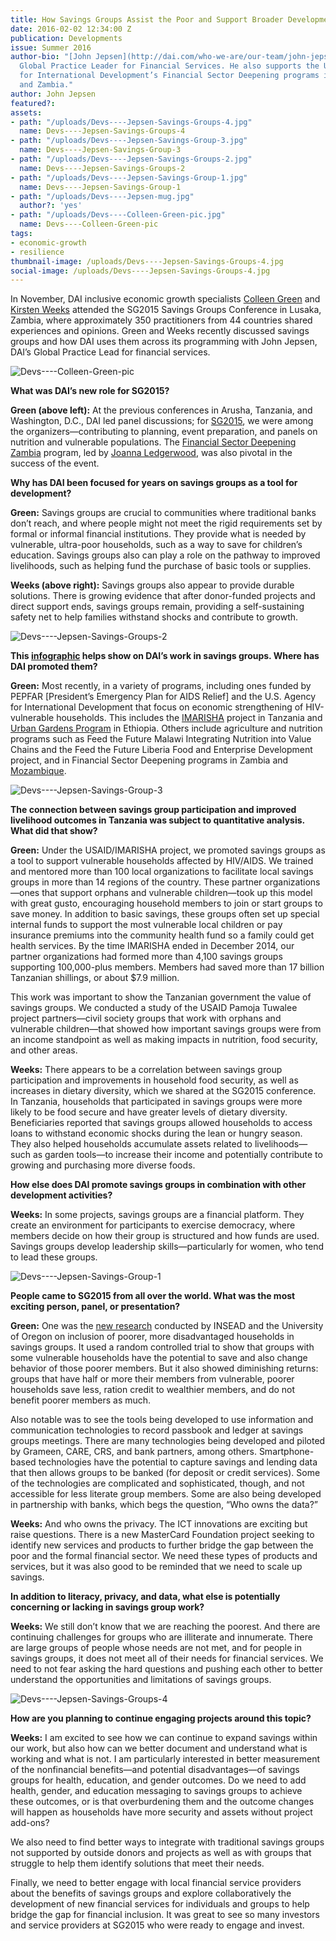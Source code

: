 ```yaml
---
title: How Savings Groups Assist the Poor and Support Broader Development Goals
date: 2016-02-02 12:34:00 Z
publication: Developments
issue: Summer 2016
author-bio: "[John Jepsen](http://dai.com/who-we-are/our-team/john-jepsen) is DAI’s
  Global Practice Leader for Financial Services. He also supports the U.K. Department
  for International Development’s Financial Sector Deepening programs in Mozambique
  and Zambia."
author: John Jepsen
featured?: 
assets:
- path: "/uploads/Devs----Jepsen-Savings-Groups-4.jpg"
  name: Devs----Jepsen-Savings-Groups-4
- path: "/uploads/Devs----Jepsen-Savings-Group-3.jpg"
  name: Devs----Jepsen-Savings-Group-3
- path: "/uploads/Devs----Jepsen-Savings-Groups-2.jpg"
  name: Devs----Jepsen-Savings-Groups-2
- path: "/uploads/Devs----Jepsen-Savings-Group-1.jpg"
  name: Devs----Jepsen-Savings-Group-1
- path: "/uploads/Devs----Jepsen-mug.jpg"
  author?: 'yes'
- path: "/uploads/Devs----Colleen-Green-pic.jpg"
  name: Devs----Colleen-Green-pic
tags:
- economic-growth
- resilience
thumbnail-image: /uploads/Devs----Jepsen-Savings-Groups-4.jpg
social-image: /uploads/Devs----Jepsen-Savings-Groups-4.jpg
---
```


In November, DAI inclusive economic growth specialists [Colleen Green](http://dai.com/who-we-are/our-team/colleen-green) and [Kirsten Weeks](http://dai.com/who-we-are/our-team/kirsten-weeks) attended the SG2015 Savings Groups Conference in Lusaka, Zambia, where approximately 350 practitioners from 44 countries shared experiences and opinions. Green and Weeks recently discussed savings groups and how DAI uses them across its programming with John Jepsen, DAI’s Global Practice Lead for financial services.





![Devs----Colleen-Green-pic](/uploads/Devs----Colleen-Green-pic.jpg "DAI's Colleen Green, left, and Kirsten Weeks.") 

**What was DAI’s new role for SG2015?**

**Green (above left):** At the previous conferences in Arusha, Tanzania, and Washington, D.C., DAI led panel discussions; for [SG2015](http://sg2015conference.org/), we were among the organizers—contributing to planning, event preparation, and panels on nutrition and vulnerable populations. The [Financial Sector Deepening Zambia](http://dai.com/our-work/projects/zambia%E2%80%94financial-sector-deepening-zambia-fsdz) program, led by [Joanna Ledgerwood](http://dai.com/who-we-are/our-team/joanna-ledgerwood), was also pivotal in the success of the event.

**Why has DAI been focused for years on savings groups as a tool for development?**

**Green:** Savings groups are crucial to communities where traditional banks don’t reach, and where people might not meet the rigid requirements set by formal or informal financial institutions. They provide what is needed by vulnerable, ultra-poor households, such as a way to save for children’s education. Savings groups also can play a role on the pathway to improved livelihoods, such as helping fund the purchase of basic tools or supplies.

**Weeks (above right):** Savings groups also appear to provide durable solutions. There is growing evidence that after donor-funded projects and direct support ends, savings groups remain, providing a self-sustaining safety net to help families withstand shocks and contribute to growth.

![Devs----Jepsen-Savings-Groups-2](/uploads/Devs----Jepsen-Savings-Groups-2.jpg)   

**This [infographic](http://dai.com/sites/default/files/promos/financial_info.jpg) helps show on DAI’s work in savings groups. Where has DAI promoted them?**

**Green:** Most recently, in a variety of programs, including ones funded by PEPFAR [President’s Emergency Plan for AIDS Relief] and the U.S. Agency for International Development that focus on economic strengthening of HIV-vulnerable households. This includes the [IMARISHA](http://dai.com/our-work/projects/tanzania%E2%80%94economic-strenghthening-households-affected-aids-imarisha) project in Tanzania and [Urban Gardens Program](http://dai.com/our-work/projects/ethiopia%E2%80%94urban-gardens-program-hiv-affected-women-and-children-ugp) in Ethiopia. Others include agriculture and nutrition programs such as Feed the Future Malawi Integrating Nutrition into Value Chains and the Feed the Future Liberia Food and Enterprise Development project, and in Financial Sector Deepening programs in Zambia and [Mozambique](http://dai.com/our-work/projects/mozambique%E2%80%94financial-sector-deepening-fsdmo%C3%A7).

![Devs----Jepsen-Savings-Group-3](/uploads/Devs----Jepsen-Savings-Group-3.jpg) 

**The connection between savings group participation and improved livelihood outcomes in Tanzania was subject to quantitative analysis. What did that show?**

**Green:** Under the USAID/IMARISHA project, we promoted savings groups as a tool to support vulnerable households affected by HIV/AIDS. We trained and mentored more than 100 local organizations to facilitate local savings groups in more than 14 regions of the country. These partner organizations—ones that support orphans and vulnerable children—took up this model with great gusto, encouraging household members to join or start groups to save money. In addition to basic savings, these groups often set up special internal funds to support the most vulnerable local children or pay insurance premiums into the community health fund so a family could get health services. By the time IMARISHA ended in December 2014, our partner organizations had formed more than 4,100 savings groups supporting 100,000-plus members. Members had saved more than 17 billion Tanzanian shillings, or about $7.9 million.

This work was important to show the Tanzanian government the value of savings groups. We conducted a study of the USAID Pamoja Tuwalee project partners—civil society groups that work with orphans and vulnerable children—that showed how important savings groups were from an income standpoint as well as making impacts in nutrition, food security, and other areas.

**Weeks:** There appears to be a correlation between savings group participation and improvements in household food security, as well as increases in dietary diversity, which we shared at the SG2015 conference. In Tanzania, households that participated in savings groups were more likely to be food secure and have greater levels of dietary diversity. Beneficiaries reported that savings groups allowed households to access loans to withstand economic shocks during the lean or hungry season. They also helped households accumulate assets related to livelihoods—such as garden tools—to increase their income and potentially contribute to growing and purchasing more diverse foods.

**How else does DAI promote savings groups in combination with other development activities?**

**Weeks:** In some projects, savings groups are a financial platform. They create an environment for participants to exercise democracy, where members decide on how their group is structured and how funds are used. Savings groups develop leadership skills—particularly for women, who tend to lead these groups.

![Devs----Jepsen-Savings-Group-1](/uploads/Devs----Jepsen-Savings-Group-1.jpg) 

**People came to SG2015 from all over the world. What was the most exciting person, panel, or presentation?**

**Green:** One was the [new research](http://pages.uoregon.edu/burlando/Current_Research_files/BC_VSLA.pdf) conducted by INSEAD and the University of Oregon on inclusion of poorer, more disadvantaged households in savings groups. It used a random controlled trial to show that groups with some vulnerable households have the potential to save and also change behavior of those poorer members. But it also showed diminishing returns: groups that have half or more their members from vulnerable, poorer households save less, ration credit to wealthier members, and do not benefit poorer members as much.

Also notable was to see the tools being developed to use information and communication technologies to record passbook and ledger at savings groups meetings. There are many technologies being developed and piloted by Grameen, CARE, CRS, and bank partners, among others. Smartphone-based technologies have the potential to capture savings and lending data that then allows groups to be banked (for deposit or credit services). Some of the technologies are complicated and sophisticated, though, and not accessible for less literate group members. Some are also being developed in partnership with banks, which begs the question, “Who owns the data?” 

**Weeks:** And who owns the privacy. The ICT innovations are exciting but raise questions. There is a new MasterCard Foundation project seeking to identify new services and products to further bridge the gap between the poor and the formal financial sector. We need these types of products and services, but it was also good to be reminded that we need to scale up savings.

**In addition to literacy, privacy, and data, what else is potentially concerning or lacking in savings group work?**

**Weeks:** We still don’t know that we are reaching the poorest. And there are continuing challenges for groups who are illiterate and innumerate. There are large groups of people whose needs are not met, and for people in savings groups, it does not meet all of their needs for financial services. We need to not fear asking the hard questions and pushing each other to better understand the opportunities and limitations of savings groups. 

![Devs----Jepsen-Savings-Groups-4](/uploads/Devs----Jepsen-Savings-Groups-4.jpg) 

**How are you planning to continue engaging projects around this topic?**

**Weeks:** I am excited to see how we can continue to expand savings within our work, but also how can we better document and understand what is working and what is not. I am particularly interested in better measurement of the nonfinancial benefits—and potential disadvantages—of savings groups for health, education, and gender outcomes. Do we need to add health, gender, and education messaging to savings groups to achieve these outcomes, or is that overburdening them and the outcome changes will happen as households have more security and assets without project add-ons?

We also need to find better ways to integrate with traditional savings groups not supported by outside donors and projects as well as with groups that struggle to help them identify solutions that meet their needs.

Finally, we need to better engage with local financial service providers about the benefits of savings groups and explore collaboratively the development of new financial services for individuals and groups to help bridge the gap for financial inclusion. It was great to see so many investors and service providers at SG2015 who were ready to engage and invest.
